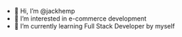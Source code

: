 - 👋 Hi, I’m @jackhemp
- 👀 I’m interested in e-commerce development
- 🌱 I’m currently learning Full Stack Developer by myself
